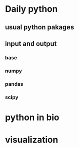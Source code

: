 # Daily python
## usual python pakages

## input and output
### base
### numpy
### pandas
### scipy


# python in bio


# visualization
